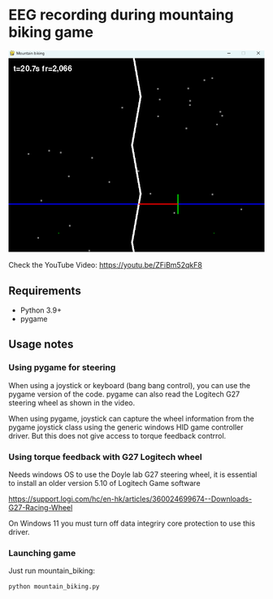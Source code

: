 # EEG recording during mountaing biking game
![screen_shot.png](screen_shot.png)

Check the YouTube Video: https://youtu.be/ZFiBm52qkF8

## Requirements
* Python 3.9+
* pygame

## Usage notes

### Using pygame for steering
When using a joystick or keyboard (bang bang control), you can use the pygame version of the code. pygame can also read the Logitech G27 steering wheel as shown in the video.

When using pygame, joystick can capture the wheel information from the pygame joystick class using the generic windows HID game controller driver. But this does not give access to torque feedback contrrol.

### Using torque feedback with G27 Logitech wheel

Needs windows OS to use the Doyle lab G27 steering wheel, it is essential to install an older version 5.10 of Logitech Game software

https://support.logi.com/hc/en-hk/articles/360024699674--Downloads-G27-Racing-Wheel

On Windows 11 you must turn off data integriry core protection to use this driver.

### Launching game

Just run mountain_biking:
```python
python mountain_biking.py
```
